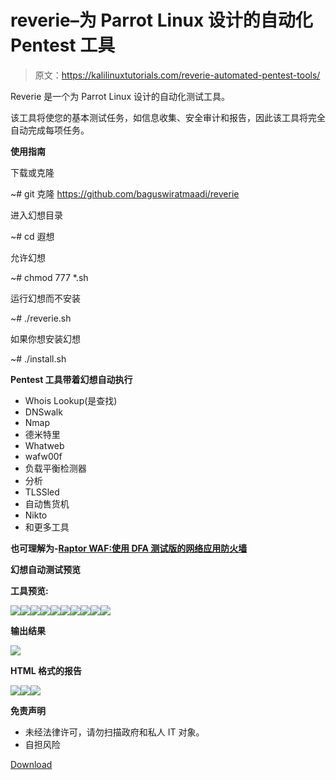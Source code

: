 # reverie–为 Parrot Linux 设计的自动化 Pentest 工具

> 原文：<https://kalilinuxtutorials.com/reverie-automated-pentest-tools/>

Reverie 是一个为 Parrot Linux 设计的自动化测试工具。

该工具将使您的基本测试任务，如信息收集、安全审计和报告，因此该工具将完全自动完成每项任务。

**使用指南**

下载或克隆

~# git 克隆 https://github.com/baguswiratmaadi/reverie

进入幻想目录

~# cd 遐想

允许幻想

~# chmod 777 *.sh

运行幻想而不安装

~# ./reverie.sh

如果你想安装幻想

~# ./install.sh

**Pentest 工具带着幻想自动执行**

*   Whois Lookup(是查找)
*   DNSwalk
*   Nmap
*   德米特里
*   Whatweb
*   wafw00f
*   负载平衡检测器
*   分析
*   TLSSled
*   自动售货机
*   Nikto
*   和更多工具

**也可理解为-[Raptor WAF:使用 DFA 测试版的网络应用防火墙](https://kalilinuxtutorials.com/raptor-waf/)**

**幻想自动测试预览**

**工具预览:**

![](img/26ce8dabbca70ab47603b0f2013f2892.png)![](img/62a6617079f1860c4d2fd47cabab0e08.png)![](img/5b1576554bbad6374d1804e734eddaab.png)![](img/1f28ab206627fbfd1fd81f0d825bcee2.png)![](img/af30122ed8f18b05e2a504be606210de.png)![](img/c60582ab5b169dab957c02377d9e2c23.png)![](img/52b90a2c38a37ebca5c03e44d624ae99.png)![](img/1a32498966945e2c67ef586e99eba8d0.png)![](img/808169f836ea8f7196a85176d88f2df0.png)![](img/526ed17f225f0670278691761ac92228.png)

**输出结果**

![](img/1ee412170c7ee92027f8659bed6e7b49.png)

**HTML 格式的报告**

![](img/84ab3d82d3a163928da7ddaadfe4041d.png)![](img/7f83c8195844139684561434b955d947.png)![](img/88f5490df443c9dc2e49b9e839624b16.png)

**免责声明**

*   未经法律许可，请勿扫描政府和私人 IT 对象。
*   自担风险

[Download](https://github.com/baguswiratmaadi/reverie)